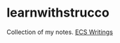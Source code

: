 # learnwithstrucco
Collection of my notes.
[ECS Writings](https://dashing-secretary-24e.notion.site/my-notes-on-ECS-3cef133faaf44349905ced4b3541e55d?pvs=4)
